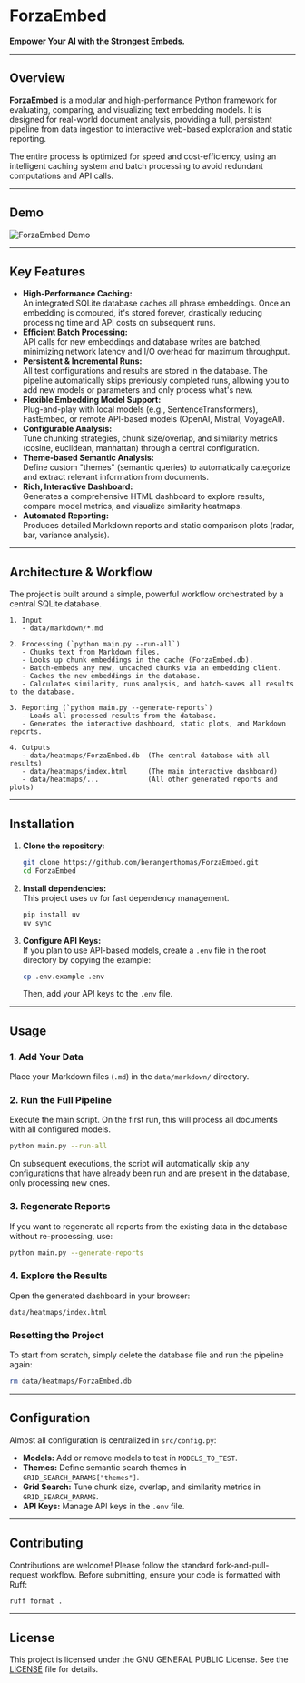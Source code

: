 # ForzaEmbed

**Empower Your AI with the Strongest Embeds.**

---

## Overview

**ForzaEmbed** is a modular and high-performance Python framework for evaluating, comparing, and visualizing text embedding models. It is designed for real-world document analysis, providing a full, persistent pipeline from data ingestion to interactive web-based exploration and static reporting.

The entire process is optimized for speed and cost-efficiency, using an intelligent caching system and batch processing to avoid redundant computations and API calls.

---

## Demo

![ForzaEmbed Demo](docs/demo.gif)

---

## Key Features

- **High-Performance Caching:**  
  An integrated SQLite database caches all phrase embeddings. Once an embedding is computed, it's stored forever, drastically reducing processing time and API costs on subsequent runs.
- **Efficient Batch Processing:**  
  API calls for new embeddings and database writes are batched, minimizing network latency and I/O overhead for maximum throughput.
- **Persistent & Incremental Runs:**  
  All test configurations and results are stored in the database. The pipeline automatically skips previously completed runs, allowing you to add new models or parameters and only process what's new.
- **Flexible Embedding Model Support:**  
  Plug-and-play with local models (e.g., SentenceTransformers), FastEmbed, or remote API-based models (OpenAI, Mistral, VoyageAI).
- **Configurable Analysis:**  
  Tune chunking strategies, chunk size/overlap, and similarity metrics (cosine, euclidean, manhattan) through a central configuration.
- **Theme-based Semantic Analysis:**  
  Define custom "themes" (semantic queries) to automatically categorize and extract relevant information from documents.
- **Rich, Interactive Dashboard:**  
  Generates a comprehensive HTML dashboard to explore results, compare model metrics, and visualize similarity heatmaps.
- **Automated Reporting:**  
  Produces detailed Markdown reports and static comparison plots (radar, bar, variance analysis).

---

## Architecture & Workflow

The project is built around a simple, powerful workflow orchestrated by a central SQLite database.

```
1. Input
   - data/markdown/*.md

2. Processing (`python main.py --run-all`)
   - Chunks text from Markdown files.
   - Looks up chunk embeddings in the cache (ForzaEmbed.db).
   - Batch-embeds any new, uncached chunks via an embedding client.
   - Caches the new embeddings in the database.
   - Calculates similarity, runs analysis, and batch-saves all results to the database.

3. Reporting (`python main.py --generate-reports`)
   - Loads all processed results from the database.
   - Generates the interactive dashboard, static plots, and Markdown reports.

4. Outputs
   - data/heatmaps/ForzaEmbed.db  (The central database with all results)
   - data/heatmaps/index.html     (The main interactive dashboard)
   - data/heatmaps/...            (All other generated reports and plots)
```

---

## Installation

1.  **Clone the repository:**
    ```bash
    git clone https://github.com/berangerthomas/ForzaEmbed.git
    cd ForzaEmbed
    ```

2.  **Install dependencies:**  
    This project uses `uv` for fast dependency management.
    ```bash
    pip install uv
    uv sync
    ```

3.  **Configure API Keys:**  
    If you plan to use API-based models, create a `.env` file in the root directory by copying the example:
    ```bash
    cp .env.example .env
    ```
    Then, add your API keys to the `.env` file.

---

## Usage

### 1. Add Your Data
Place your Markdown files (`.md`) in the `data/markdown/` directory.

### 2. Run the Full Pipeline
Execute the main script. On the first run, this will process all documents with all configured models.

```bash
python main.py --run-all
```

On subsequent executions, the script will automatically skip any configurations that have already been run and are present in the database, only processing new ones.

### 3. Regenerate Reports
If you want to regenerate all reports from the existing data in the database without re-processing, use:
```bash
python main.py --generate-reports
```

### 4. Explore the Results
Open the generated dashboard in your browser:
```
data/heatmaps/index.html
```

### Resetting the Project
To start from scratch, simply delete the database file and run the pipeline again:
```bash
rm data/heatmaps/ForzaEmbed.db
```

---

## Configuration

Almost all configuration is centralized in `src/config.py`:

-   **Models:** Add or remove models to test in `MODELS_TO_TEST`.
-   **Themes:** Define semantic search themes in `GRID_SEARCH_PARAMS["themes"]`.
-   **Grid Search:** Tune chunk size, overlap, and similarity metrics in `GRID_SEARCH_PARAMS`.
-   **API Keys:** Manage API keys in the `.env` file.

---

## Contributing

Contributions are welcome! Please follow the standard fork-and-pull-request workflow. Before submitting, ensure your code is formatted with Ruff:

```bash
ruff format .
```

---

## License

This project is licensed under the GNU GENERAL PUBLIC License. See the [LICENSE](LICENSE) file for details.
